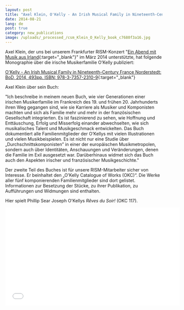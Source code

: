 ```yaml
---
layout: post
title: "Axel Klein, O'Kelly - An Irish Musical Family in Nineteenth-Century France"
date: 2014-08-21
lang: de
post: true
category: new_publications
image: /uploads/_processed_/csm_Klein_O_Kelly_book_c7680f3a16.jpg
---
```





Axel Klein, der uns bei unserem Frankfurter RISM-Konzert "[Ein Abend mit Musik aus Irland](/events/2014/02/24/an-evening-of-irish-music.html){:target="_blank"}" im März 2014 unterstützte, hat folgende Monographie über die irische Musikerfamilie O’Kelly publiziert:

[O'Kelly - An Irish Musical Family in Nineteenth-Century France Norderstedt: BoD, 2014, 493pp. ISBN: 978-3-7357-2310-9](http://axelklein.de/publications/books/){:target="_blank"}



Axel Klein über sein Buch:

"Ich beschreibe in meinem neuen Buch, wie vier Generationen einer irischen Musikerfamilie im Frankreich des 19. und frühen 20. Jahrhunderts ihren Weg gegangen sind, wie sie Karriere als Musiker und Komponisten machten und sich als Familie mehr und mehr in der französischen Gesellschaft integrierten. Es ist faszinierend zu sehen, wie Hoffnung und Enttäuschung, Erfolg und Misserfolg einander abwechselten, wie sich musikalisches Talent und Musikgeschmack entwickelten. Das Buch dokumentiert alle Familienmitglieder der O’Kellys mit vielen Illustrationen und vielen Musikbeispielen. Es ist nicht nur eine Studie über „Durchschnittskomponisten” in einer der europäischen Musikmetropolen, sondern auch über Identitäten, Anschauungen und Veränderungen, denen die Familie im Exil ausgesetzt war. Darüberhinaus widmet sich das Buch auch den Aspekten irischer und französischer Musikgeschichte."



Der zweite Teil des Buches ist für unsere RISM-Mitarbeiter sicher von Interesse. Er beinhaltet den „O'Kelly Catalogue of Works (OKC)“. Die Werke aller fünf komponierenden Familienmitglieder sind dort gelistet. Informationen zur Besetzung der Stücke, zu ihrer Publikation, zu Aufführungen und Widmungen sind enthalten.

Hier spielt Phillip Sear Joseph O'Kellys _Rêves du Soir!_ (OKC 117).

<iframe width="560" height="315" src="//www.youtube.com/embed/u5mkmW2rBPE" frameborder="0" allowfullscreen></iframe>